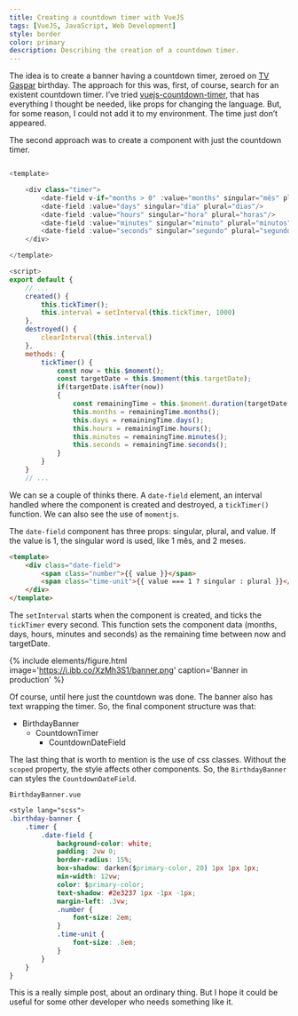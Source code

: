 ```yaml
---
title: Creating a countdown timer with VueJS
tags: [VueJS, JavaScript, Web Development]
style: border
color: primary
description: Describing the creation of a countdown timer.
---
```


The idea is to create a banner having a countdown timer, zeroed on [TV Gaspar](https://tvgaspar.com.br) birthday. The approach for this was, first, of course, search for an existent countdown timer. I’ve tried [vuejs-countdown-timer](https://www.npmjs.com/package/vuejs-countdown-timer), that has everything I thought be needed, like props for changing the language. But, for some reason, I could not add it to my environment. The time just don’t appeared.

The second approach was to create a component with just the countdown timer.

```javascript

<template>

    <div class="timer">
        <date-field v-if="months > 0" :value="months" singular="mês" plural="meses"/>
        <date-field :value="days" singular="dia" plural="dias"/>
        <date-field :value="hours" singular="hora" plural="horas"/>
        <date-field :value="minutes" singular="minuto" plural="minutos"/>
        <date-field :value="seconds" singular="segundo" plural="segundos"/>
    </div>

</template>

<script>
export default {
    // ...
    created() {
        this.tickTimer();
        this.interval = setInterval(this.tickTimer, 1000)
    },
    destroyed() {
        clearInterval(this.interval)
    },
    methods: {
        tickTimer() {
            const now = this.$moment();
            const targetDate = this.$moment(this.targetDate);
            if(targetDate.isAfter(now))
            {
                const remainingTime = this.$moment.duration(targetDate.diff(now));
                this.months = remainingTime.months();
                this.days = remainingTime.days();
                this.hours = remainingTime.hours();
                this.minutes = remainingTime.minutes();
                this.seconds = remainingTime.seconds();
            }
        }
    }
    // ...

```
We can se a couple of thinks there. A `date-field` element, an interval handled where the component is created and destroyed, a `tickTimer()` function. We can also see the use of `momentjs`.

The `date-field` component has three props: singular, plural, and value. If the value is 1, the singular word is used, like 1 mês, and 2 meses. 

```html
<template>
    <div class="date-field">
        <span class="number">{{ value }}</span>
        <span class="time-unit">{{ value === 1 ? singular : plural }}</span>
    </div>
</template>
```
The `setInterval` starts when the component is created, and ticks the `tickTimer` every second. This function sets the component data (months, days, hours, minutes and seconds) as the remaining time between now and targetDate.

{% include elements/figure.html image='https://i.ibb.co/XzMh3S1/banner.png' caption='Banner in production' %}

Of course, until here just the countdown was done. The banner also has text wrapping the timer. So, the final component structure was that:

- BirthdayBanner
    - CountdownTimer
        - CountdownDateField

The last thing that is worth to mention is the use of css classes. Without the `scoped` property, the style affects other components. So, the `BirthdayBanner` can styles the `CountdownDateField`.

`BirthdayBanner.vue`
```css
<style lang="scss">
.birthday-banner {
    .timer {
        .date-field {
            background-color: white;
            padding: 2vw 0;
            border-radius: 15%;
            box-shadow: darken($primary-color, 20) 1px 1px 1px;
            min-width: 12vw;
            color: $primary-color;
            text-shadow: #2e3237 1px -1px -1px;
            margin-left: .3vw;
            .number {
                font-size: 2em;
            }
            .time-unit {
                font-size: .8em;
            }
        }
    }
}
```
This is a really simple post, about an ordinary thing. But I hope it could be useful for some other developer who needs something like it.